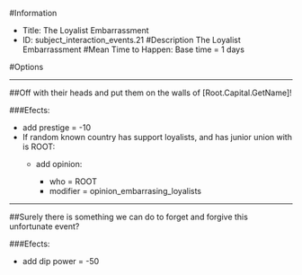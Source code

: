 #Information
 - Title: The Loyalist Embarrassment
 - ID: subject_interaction_events.21
#Description
The Loyalist Embarrassment
#Mean Time to Happen:
Base time = 1 days

#Options

___
##Off with their heads and put them on the walls of [Root.Capital.GetName]!

###Efects:<ul><li>add prestige = -10</li><li>If random known country has support loyalists, and  has junior union with is ROOT:</li><ul><li>add opinion:</li><ul><li>who = ROOT</li><li>modifier = opinion_embarrasing_loyalists</li></ul></ul></ul>

___
##Surely there is something we can do to forget and forgive this unfortunate event?

###Efects:<ul><li>add dip power = -50</li></ul>
